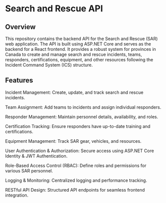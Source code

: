 # Search and Rescue API

## Overview

This repository contains the backend API for the Search and Rescue (SAR) web application. The API is built using ASP.NET Core and serves as the backend for a React frontend. It provides a robust system for provinces in Canada to create and manage search and rescue incidents, teams, responders, certifications, equipment, and other resources following the Incident Command System (ICS) structure.

## Features

Incident Management: Create, update, and track search and rescue incidents.

Team Assignment: Add teams to incidents and assign individual responders.

Responder Management: Maintain personnel details, availability, and roles.

Certification Tracking: Ensure responders have up-to-date training and certifications.

Equipment Management: Track SAR gear, vehicles, and resources.

User Authentication & Authorization: Secure access using ASP.NET Core Identity & JWT Authentication.

Role-Based Access Control (RBAC): Define roles and permissions for various SAR personnel.

Logging & Monitoring: Centralized logging and performance tracking.

RESTful API Design: Structured API endpoints for seamless frontend integration.
